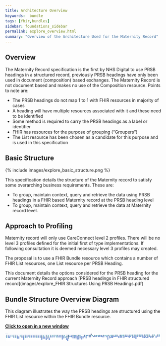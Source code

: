```yaml
---
title: Architecture Overview
keywords:  bundle
tags: [fhir,bundles]
sidebar: foundations_sidebar
permalink: explore_overview.html
summary: "Overview of the Architecture Used for the Maternity Record"
---
```


## Overview ##

The Maternity Record specification is the first by NHS Digital to use PRSB headings in a structured record, previously PRSB headings have only been used in document (composition) based exchanges. The Maternity Record is not document based and makes no use of the Composition resource. Points to note are:

- The PRSB headings do not map 1 to 1 with FHIR resources in majority of cases
- A heading will have multiple resources associated with it and these need to be identified
- Some method is required to carry the PRSB headings as a label or identifier
- FHIR has resources for the purpose of grouping (“Groupers”)
- The List resource has been chosen as a candidate for this purpose and is used in this specification 

## Basic Structure ##

{% include images/explore_basic_structure.png %}


This specification details the structure of the Maternity record to satisfy some overarching business requirements. These are:

- To group, maintain context, query and retrieve the data using PRSB headings in a FHIR based Maternity record at the PRSB heading level
- To group, maintain context, query and retrieve the data at Maternity record level.

## Approach to Profiling ##

Maternity record will only use CareConnect level 2 profiles. There will be no level 3 profiles defined for the initial first of type implementations. If following consultation it is deemed necessary level 3 profiles may created. 


The proposal is to use a FHIR Bundle resource which contains a number of FHIR List resources, one List resource per PRSB Heading.

This document details the options considered for the PRSB heading for the current Maternity Record approach [PRSB headings in FHIR structured record](images/explore_FHIR Structures Using PRSB Headings.pdf)

## Bundle Structure Overview Diagram ##

This diagram illustrates the way the PRSB headings are structured using the FHIR List resource within the FHIR Bundle resource.

<a href="images/explore/maternity_bundle_overview.pdf" target="_blank" style="width: 100%;max-width: 100%;"><b>Click to open in a new window</b></a>

<img src="images/explore/maternity_bundle_overview.png" style="width: auto %;height: auto%;"/>

